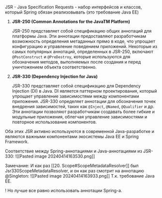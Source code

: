 JSR - Java Specification Requests - набор интерфейсов и классов, который Spring обязан реализовывать (это требование Java EE)

1. **JSR-250 (Common Annotations for the JavaTM Platform)**
    
    JSR-250 представляет собой спецификацию общих аннотаций для платформы Java. Эти аннотации предоставляют разработчикам возможность определения метаданных прямо в коде, что упрощает конфигурацию и управление поведением приложений. Некоторые из самых популярных аннотаций, определенных в JSR-250, включают `@PostConstruct` и `@PreDestroy`, которые используются для обозначения методов, выполняемых после создания и перед уничтожением объекта соответственно.
    
2. **JSR-330 (Dependency Injection for Java)**
    
    JSR-330 представляет собой спецификацию для Dependency Injection (DI) в Java. DI является паттерном проектирования, который упрощает управление зависимостями между компонентами приложения. JSR-330 определяет аннотации для обозначения точек внедрения зависимостей, таких как `@Inject`, `@Named`, `@Qualifier` и др. Эти аннотации позволяют разработчикам создавать более гибкие и модульные приложения, облегчая управление зависимостями и повторное использование компонентов.
    

Оба этих JSR активно используются в современной Java-разработке и являются важными компонентами экосистемы Java EE и Spring Framework.

Соответствие между Spring-аннотациями и Java-аннотациями из JSR-330:
![[Pasted image 20240414163530.png]]


Замечание: И как раз [[20. Scope#ScopeMetadataResolver]] был Jsr330ScopeMetadataResolver, и он как раз смотрит на аннотацию @Singleton:
![[Pasted image 20240414163933.png]]
	Т.к. требование Java EE.

! Но лучше все равно использовать аннотации Spring-а.